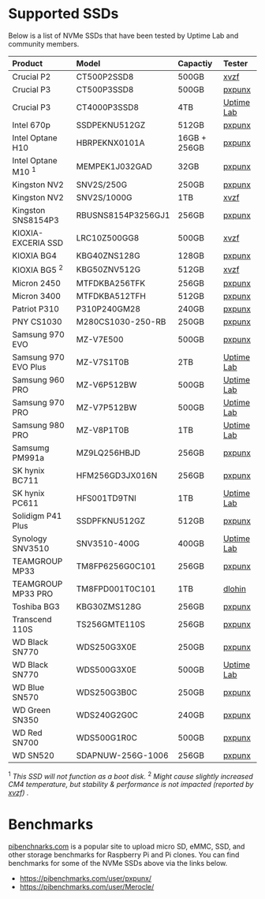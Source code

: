 # Supported SSDs

Below is a list of NVMe SSDs that have been tested by Uptime Lab and community members.

| Product                       | Model              | Capactiy     | Tester                                      |
|:------------------------------|:-------------------|:-------------|:--------------------------------------------|
| Crucial P2                    | CT500P2SSD8        | 500GB        | [xvzf](https://github.com/xvzf)             |
| Crucial P3                    | CT500P3SSD8        | 500GB        | [pxpunx](https://github.com/pxpunx)         |
| Crucial P3                    | CT4000P3SSD8       | 4TB          | [Uptime Lab](https://github.com/Uptime-Lab) |
| Intel 670p                    | SSDPEKNU512GZ      | 512GB        | [pxpunx](https://github.com/pxpunx)         |
| Intel Optane H10              | HBRPEKNX0101A      | 16GB + 256GB | [pxpunx](https://github.com/pxpunx)         |
| Intel Optane M10 <sup>1</sup> | MEMPEK1J032GAD     | 32GB         | [pxpunx](https://github.com/pxpunx)         |
| Kingston NV2                  | SNV2S/250G         | 250GB        | [pxpunx](https://github.com/pxpunx)         |
| Kingston NV2                  | SNV2S/1000G        | 1TB          | [xvzf](https://github.com/xvzf)             |
| Kingston SNS8154P3            | RBUSNS8154P3256GJ1 | 256GB        | [pxpunx](https://github.com/pxpunx)         |
| KIOXIA-EXCERIA SSD            | LRC10Z500GG8       | 500GB        | [xvzf](https://github.com/xvzf)             |
| KIOXIA BG4                    | KBG40ZNS128G       | 128GB        | [pxpunx](https://github.com/pxpunx)         |
| KIOXIA BG5 <sup>2</sup>       | KBG50ZNV512G       | 512GB        | [xvzf](https://github.com/xvzf)             |
| Micron 2450                   | MTFDKBA256TFK      | 256GB        | [pxpunx](https://github.com/pxpunx)         |
| Micron 3400                   | MTFDKBA512TFH      | 512GB        | [pxpunx](https://github.com/pxpunx)         |
| Patriot P310                  | P310P240GM28       | 240GB        | [pxpunx](https://github.com/pxpunx)         |
| PNY CS1030                    | M280CS1030-250-RB  | 250GB        | [pxpunx](https://github.com/pxpunx)         |
| Samsung 970 EVO               | MZ-V7E500          | 500GB        | [pxpunx](https://github.com/pxpunx)         |
| Samsung 970 EVO Plus          | MZ-V7S1T0B         | 2TB          | [Uptime Lab](https://github.com/Uptime-Lab) |
| Samsung 960 PRO               | MZ-V6P512BW        | 500GB        | [Uptime Lab](https://github.com/Uptime-Lab) |
| Samsung 970 PRO               | MZ-V7P512BW        | 500GB        | [Uptime Lab](https://github.com/Uptime-Lab) |
| Samsung 980 PRO               | MZ-V8P1T0B         | 1TB          | [Uptime Lab](https://github.com/Uptime-Lab) |
| Samsumg PM991a                | MZ9LQ256HBJD       | 256GB        | [pxpunx](https://github.com/pxpunx)         |
| SK hynix BC711                | HFM256GD3JX016N    | 256GB        | [pxpunx](https://github.com/pxpunx)         |
| SK hynix PC611                | HFS001TD9TNI       | 1TB          | [Uptime Lab](https://github.com/Uptime-Lab) |
| Solidigm P41 Plus             | SSDPFKNU512GZ      | 512GB        | [pxpunx](https://github.com/pxpunx)         |
| Synology SNV3510              | SNV3510-400G       | 400GB        | [Uptime Lab](https://github.com/Uptime-Lab) |
| TEAMGROUP MP33                | TM8FP6256G0C101    | 256GB        | [pxpunx](https://github.com/pxpunx)         |
| TEAMGROUP MP33 PRO            | TM8FPD001T0C101    | 1TB          | [dlohin](https://github.com/dlohin)         |
| Toshiba BG3                   | KBG30ZMS128G       | 256GB        | [pxpunx](https://github.com/pxpunx)         |
| Transcend 110S                | TS256GMTE110S      | 256GB        | [pxpunx](https://github.com/pxpunx)         |
| WD Black SN770                | WDS250G3X0E        | 250GB        | [pxpunx](https://github.com/pxpunx)         |
| WD Black SN770                | WDS500G3X0E        | 500GB        | [Uptime Lab](https://github.com/Uptime-Lab) |
| WD Blue SN570                 | WDS250G3B0C        | 250GB        | [pxpunx](https://github.com/pxpunx)         |
| WD Green SN350                | WDS240G2G0C        | 240GB        | [pxpunx](https://github.com/pxpunx)         |
| WD Red SN700                  | WDS500G1R0C        | 500GB        | [pxpunx](https://github.com/pxpunx)         |
| WD SN520                      | SDAPNUW-256G-1006  | 256GB        | [pxpunx](https://github.com/pxpunx)         |

<sup>1</sup> _This SSD will not function as a boot disk._
<sup>2</sup> _Might cause slightly increased CM4 temperature, but stability & performance is not impacted (reported by [xvzf](https://github.com/xvzf)) ._

# Benchmarks

[pibenchnarks.com](https://pibenchmarks.com) is a popular site to upload micro SD, eMMC, SSD, and other storage benchmarks for Raspberry Pi and Pi clones. You can find benchmarks for some of the NVMe SSDs above via the links below.

* https://pibenchmarks.com/user/pxpunx/
* https://pibenchmarks.com/user/Merocle/
